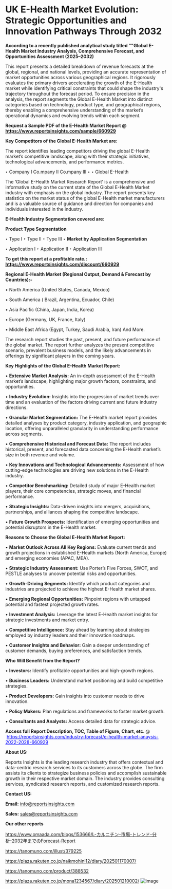 # UK E-Health Market Evolution: Strategic Opportunities and Innovation Pathways Through 2032

<strong>According to a recently published analytical study titled ""Global E-Health Market Industry Analysis, Comprehensive Forecast, and Opportunities Assessment (2025–2032)</strong>

This report presents a detailed breakdown of revenue forecasts at the global, regional, and national levels, providing an accurate representation of market opportunities across various geographical regions. It rigorously evaluates the primary drivers accelerating the growth of the E-Health market while identifying critical constraints that could shape the industry's trajectory throughout the forecast period. To ensure precision in the analysis, the report segments the Global E-Health Market into distinct categories based on technology, product type, and geographical regions, thereby enabling a comprehensive understanding of the market’s operational dynamics and evolving trends within each segment.

<strong>Request a Sample PDF of the E-Health Market Report </strong><strong>@<a href=https://www.reportsinsights.com/sample/660929 style=color:#0000ff;> https://www.reportsinsights.com/sample/660929</a></strong></font>

<strong>Key Competitors of the Global E-Health Market are:</strong>

The report identifies leading competitors driving the global E-Health market’s competitive landscape, along with their strategic initiatives, technological advancements, and performance metrics.

‣ Company I Co.mpany II Co.mpany III
‣ 
‣ Global E-Health

The ‘Global E-Health Market Research Report’ is a comprehensive and informative study on the current state of the Global E-Health Market industry with emphasis on the global industry. The report presents key statistics on the market status of the global E-Health market manufacturers and is a valuable source of guidance and direction for companies and individuals interested in the industry.

<strong>E-Health Industry Segmentation covered are:</strong>

<strong>Product Type Segmentation</strong>

‣ Type I
‣ Type II
‣ Type III
‣ 
<strong>Market by Application Segmentation</strong>

‣ Application I
‣ Application II 
‣ Application III

<strong>To get this report at a profitable rate.: <a href=https://www.reportsinsights.com/discount/660929 style=color:#0000ff;>https://www.reportsinsights.com/discount/660929</a></strong></font>

<strong>Regional E-Health Market (Regional Output, Demand &amp; Forecast by Countries):-</strong>

• North America (United States, Canada, Mexico)

• South America ( Brazil, Argentina, Ecuador, Chile)

• Asia Pacific (China, Japan, India, Korea)

• Europe (Germany, UK, France, Italy)

• Middle East Africa (Egypt, Turkey, Saudi Arabia, Iran) And More.

The research report studies the past, present, and future performance of the global market. The report further analyzes the present competitive scenario, prevalent business models, and the likely advancements in offerings by significant players in the coming years.

<strong>Key Highlights of the Global E-Health Market Report:</strong>

• <strong>Extensive Market Analysis:</strong> An in-depth assessment of the E-Health market’s landscape, highlighting major growth factors, constraints, and opportunities.

• <strong>Industry Evolution:</strong> Insights into the progression of market trends over time and an evaluation of the factors driving current and future industry directions.

• <strong>Granular Market Segmentation:</strong> The E-Health market report provides detailed analyses by product category, industry application, and geographic location, offering unparalleled granularity in understanding performance across segments.

• <strong>Comprehensive Historical and Forecast Data:</strong> The report includes historical, present, and forecasted data concerning the E-Health market’s size in both revenue and volume.

• <strong>Key Innovations and Technological Advancements:</strong> Assessment of how cutting-edge technologies are driving new solutions in the E-Health industry.

• <strong>Competitor Benchmarking:</strong> Detailed study of major E-Health market players, their core competencies, strategic moves, and financial performance.

• <strong>Strategic Insights:</strong> Data-driven insights into mergers, acquisitions, partnerships, and alliances shaping the competitive landscape.

• <strong>Future Growth Prospects:</strong> Identification of emerging opportunities and potential disruptors in the E-Health market.

<strong>Reasons to Choose the Global E-Health Market Report:</strong>

• <strong>Market Outlook Across All Key Regions:</strong> Evaluate current trends and growth projections in established E-Health markets (North America, Europe) and emerging economies (APAC, MEA).

• <strong>Strategic Industry Assessment:</strong> Use Porter’s Five Forces, SWOT, and PESTLE analyses to uncover potential risks and opportunities.

• <strong>Growth-Driving Segments:</strong> Identify which product categories and industries are projected to achieve the highest E-Health market shares.

• <strong>Emerging Regional Opportunities:</strong> Pinpoint regions with untapped potential and fastest projected growth rates.

• <strong>Investment Analysis:</strong> Leverage the latest E-Health market insights for strategic investments and market entry.

• <strong>Competitive Intelligence:</strong> Stay ahead by learning about strategies employed by industry leaders and their innovation roadmaps.

• <strong>Customer Insights and Behavior:</strong> Gain a deeper understanding of customer demands, buying preferences, and satisfaction trends.

<strong>Who Will Benefit from the Report?</strong>

• <strong>Investors:</strong> Identify profitable opportunities and high-growth regions.

• <strong>Business Leaders:</strong> Understand market positioning and build competitive strategies.

• <strong>Product Developers:</strong> Gain insights into customer needs to drive innovation.

• <strong>Policy Makers:</strong> Plan regulations and frameworks to foster market growth.

• <strong>Consultants and Analysts:</strong> Access detailed data for strategic advice.
</ul>
<strong>Access full Report Description, TOC, Table of Figure, Chart, etc. </strong>@  <a href=https://reportsinsights.com/industry-forecast/e-health-market-anaysis-2022-2028-660929 style=color:#0000ff;>https://reportsinsights.com/industry-forecast/e-health-market-anaysis-2022-2028-660929</a></font>

<strong><strong>About US</strong>:</strong>

Reports Insights is the leading research industry that offers contextual and data-centric research services to its customers across the globe. The firm assists its clients to strategize business policies and accomplish sustainable growth in their respective market domain. The industry provides consulting services, syndicated research reports, and customized research reports.

<strong>Contact US:</strong>

<p class=""""><b>Email:</b> <a href=mailto:info@reportsinsights.com>info@reportsinsights.com</a></p>
<p class=""""><b>Sales:</b> <a href=mailto:sales@reportsinsights.com>sales@reportsinsights.com</a></p>

<strong>Our other reports</strong>

<a href=https://www.omaada.com/blogs/153666/L-カルニチン-市場-トレンド-分析-2032年までのForecast-Report>https://www.omaada.com/blogs/153666/L-カルニチン-市場-トレンド-分析-2032年までのForecast-Report</a>

<a href=https://tanomuno.com/illust/379225>https://tanomuno.com/illust/379225</a>

<a href=https://plaza.rakuten.co.jp/naikmohini12/diary/202501170007/>https://plaza.rakuten.co.jp/naikmohini12/diary/202501170007/</a>

<a href=https://tanomuno.com/product/388532>https://tanomuno.com/product/388532</a>

<a href=https://plaza.rakuten.co.jp/mona1234567/diary/202501210002/>https://plaza.rakuten.co.jp/mona1234567/diary/202501210002/</a>
![image](https://github.com/user-attachments/assets/fbaa9a11-c811-4fc5-b1a4-d78999c0c637)
